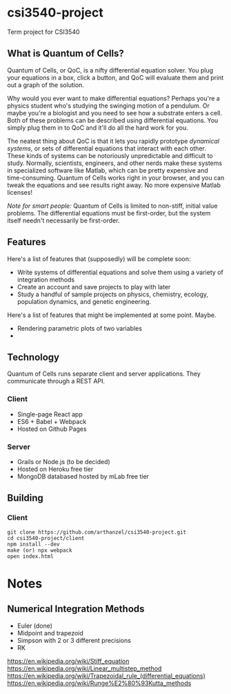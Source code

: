 # csi3540-project
Term project for CSI3540

## What is Quantum of Cells?

Quantum of Cells, or QoC, is a nifty differential equation solver. You plug your equations in a box, click a button, and QoC will evaluate them and print out a graph of the solution.

Why would you ever want to make differential equations? Perhaps you're a physics student who's studying the swinging motion of a pendulum. Or maybe you're a biologist and you need to see how a substrate enters a cell. Both of these problems can be described using differential equations. You simply plug them in to QoC and it'll do all the hard work for you.

The neatest thing about QoC is that it lets you rapidly prototype *dynamical systems*, or sets of differential equations that interact with each other. These kinds of systems can be notoriously unpredictable and difficult to study. Normally, scientists, engineers, and other nerds make these systems in specialized software like Matlab, which can be pretty expensive and time-consuming. Quantum of Cells works right in your browser, and you can tweak the equations and see results right away. No more expensive Matlab licenses!

*Note for smart people:* Quantum of Cells is limited to non-stiff, initial value problems. The differential equations must be first-order, but the system itself needn't necessarily be first-order.

## Features

Here's a list of features that (supposedly) will be complete soon:

- Write systems of differential equations and solve them using a variety of integration methods
- Create an account and save projects to play with later
- Study a handful of sample projects on physics, chemistry, ecology, population dynamics, and genetic engineering.

Here's a list of features that might be implemented at some point. Maybe.

- Rendering parametric plots of two variables
-

## Technology

Quantum of Cells runs separate client and server applications. They communicate through a REST API.

### Client

- Single-page React app
- ES6 + Babel + Webpack
- Hosted on Github Pages

### Server

- Grails or Node.js (to be decided)
- Hosted on Heroku free tier
- MongoDB databased hosted by mLab free tier

## Building

### Client

    git clone https://github.com/arthanzel/csi3540-project.git
    cd csi3540-project/client
    npm install --dev
    make (or) npx webpack
    open index.html

# Notes

## Numerical Integration Methods

- Euler (done)
- Midpoint and trapezoid
- Simpson with 2 or 3 different precisions
- RK

https://en.wikipedia.org/wiki/Stiff_equation
https://en.wikipedia.org/wiki/Linear_multistep_method
https://en.wikipedia.org/wiki/Trapezoidal_rule_(differential_equations)
https://en.wikipedia.org/wiki/Runge%E2%80%93Kutta_methods